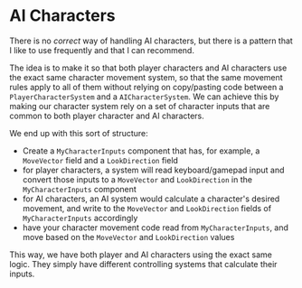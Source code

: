 

# AI Characters
There is no *correct* way of handling AI characters, but there is a pattern that I like to use frequently and that I can recommend.

The idea is to make it so that both player characters and AI characters use the exact same character movement system, so that the same movement rules apply to all of them without relying on copy/pasting code between a `PlayerCharacterSystem` and a `AICharacterSystem`. We can achieve this by making our character system rely on a set of character inputs that are common to both player character and AI characters.

We end up with this sort of structure:
- Create a `MyCharacterInputs` component that has, for example, a `MoveVector` field and a `LookDirection` field
- for player characters, a system will read keyboard/gamepad input and convert those inputs to a `MoveVector` and `LookDirection` in the `MyCharacterInputs` component
- for AI characters, an AI system would calculate a character's desired movement, and write to the `MoveVector` and `LookDirection` fields of `MyCharacterInputs` accordingly
- have your character movement code read from `MyCharacterInputs`, and move based on the `MoveVector` and `LookDirection` values

This way, we have both player and AI characters using the exact same logic. They simply have different controlling systems that calculate their inputs.